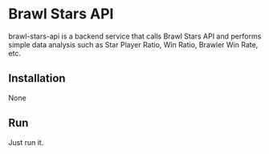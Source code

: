 # Brawl Stars API

brawl-stars-api is a backend service that calls Brawl Stars API and performs simple data analysis such as Star Player Ratio, Win Ratio, Brawler Win Rate, etc.

## Installation

None

## Run

Just run it.
